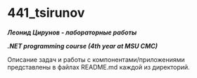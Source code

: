 # **441_tsirunov**
***Леонид Цирунов - лабораторные работы***

***.NET programming course (4th year  at MSU CMC)***

Описание задач и работы с компонентами/приложениями представлены в файлах README.md каждой из директорий. 